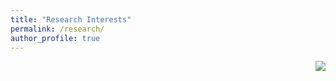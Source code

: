 ```yaml
---
title: "Research Interests"
permalink: /research/
author_profile: true
---
```


<div style="float:right; margin-bottom: 1em; margin-left: 1em; max-width:30%; height:auto;">
  <img  src="/images/profile.png" />
</div>



